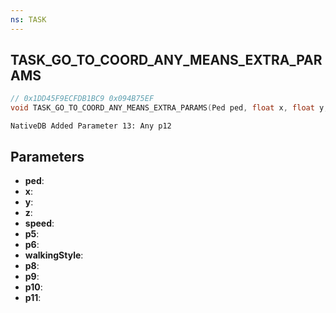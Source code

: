 ```yaml
---
ns: TASK
---
```

## TASK_GO_TO_COORD_ANY_MEANS_EXTRA_PARAMS

```c
// 0x1DD45F9ECFDB1BC9 0x094B75EF
void TASK_GO_TO_COORD_ANY_MEANS_EXTRA_PARAMS(Ped ped, float x, float y, float z, float speed, Any p5, BOOL p6, int walkingStyle, float p8, Any p9, Any p10, Any p11);
```

```
NativeDB Added Parameter 13: Any p12
```

## Parameters
* **ped**: 
* **x**: 
* **y**: 
* **z**: 
* **speed**: 
* **p5**: 
* **p6**: 
* **walkingStyle**: 
* **p8**: 
* **p9**: 
* **p10**: 
* **p11**: 

